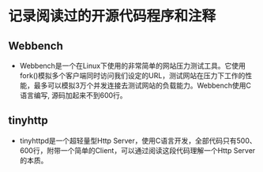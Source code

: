 # 记录阅读过的开源代码程序和注释
## Webbench
- Webbench是一个在Linux下使用的非常简单的网站压力测试工具。它使用fork()模拟多个客户端同时访问我们设定的URL，测试网站在压力下工作的性能，最多可以模拟3万个并发连接去测试网站的负载能力。Webbench使用C语言编写, 源码加起来不到600行。
## tinyhttp
- tinyhttpd是一个超轻量型Http Server，使用C语言开发，全部代码只有500、600行，附带一个简单的Client，可以通过阅读这段代码理解一个Http Server的本质。

